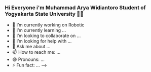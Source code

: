 ### Hi Everyone i'm Muhammad Arya Widiantoro Student of Yogyakarta State University 🙌🏻





- 🔭 I’m currently working on Robotic
- 🌱 I’m currently learning ...
- 👯 I’m looking to collaborate on ...
- 🤔 I’m looking for help with ...
- 💬 Ask me about ...
- 📫 How to reach me: ...
- 😄 Pronouns: ...
- ⚡ Fun fact: ...
-->
